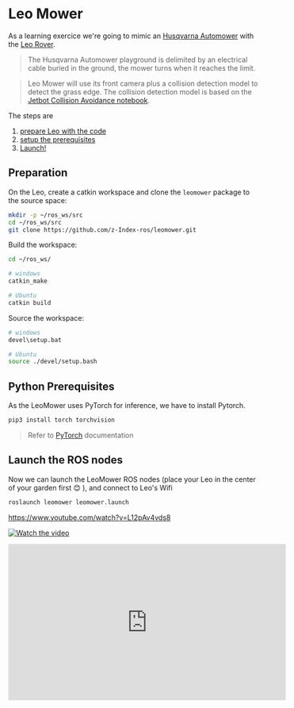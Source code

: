 # Leo Mower
As a learning exercice we're going to mimic an [Husqvarna Automower](https://www.husqvarna.com/fr/robots-tondeuses/automower315/) with the [Leo Rover](https://www.leorover.tech/). 

> The Husqvarna Automower playground is delimited by an electrical cable buried in the ground, the mower turns when it reaches the limit.

> Leo Mower will use its front camera plus a collision detection model to detect the grass edge. The collision detection model is based on the [Jetbot Collision Avoidance notebook](https://jetbot.org/master/examples/collision_avoidance.html).

The steps are

1. [prepare Leo with the code](#Preparation)
2. [setup the prerequisites](#Python-Prerequisites)
3. [Launch!](#launch-the-ROS-nodes)

## Preparation

On the Leo, create a catkin workspace and clone the `leomower` package to the source space:
``` bash
mkdir -p ~/ros_ws/src
cd ~/ros_ws/src
git clone https://github.com/z-Index-ros/leomower.git
```

Build the workspace:
``` bash
cd ~/ros_ws/

# windows
catkin_make

# Ubuntu
catkin build
```

Source the workspace:
``` bash
# windows
devel\setup.bat

# Ubuntu
source ./devel/setup.bash
```

## Python Prerequisites

As the LeoMower uses PyTorch for inference, we have to install Pytorch.

``` bash
pip3 install torch torchvision 
```

> Refer to [PyTorch](https://pytorch.org/get-started/locally/) documentation


## Launch the ROS nodes

Now we can launch the LeoMower ROS nodes (place your Leo in the center of your garden first :blush: ), and connect to Leo's Wifi

``` bash
roslaunch leomower leomower.launch
```

https://www.youtube.com/watch?v=L12pAv4vds8


[![Watch the video](https://i.ytimg.com/vi/L12pAv4vds8/default.jpg)](https://youtu.be/L12pAv4vds8)


<iframe width="560" height="315" src="https://www.youtube.com/embed/L12pAv4vds8" title="YouTube video player" frameborder="0" allow="accelerometer; autoplay; clipboard-write; encrypted-media; gyroscope; picture-in-picture" allowfullscreen></iframe>




